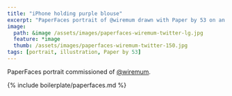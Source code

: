 ```yaml
---
title: "iPhone holding purple blouse"
excerpt: "PaperFaces portrait of @wiremum drawn with Paper by 53 on an iPad."
image: 
  path: &image /assets/images/paperfaces-wiremum-twitter-lg.jpg 
  feature: *image
  thumb: /assets/images/paperfaces-wiremum-twitter-150.jpg
tags: [portrait, illustration, Paper by 53]
---
```


PaperFaces portrait commissioned of [@wiremum](http://twitter.com/wiremum).

{% include boilerplate/paperfaces.md %}